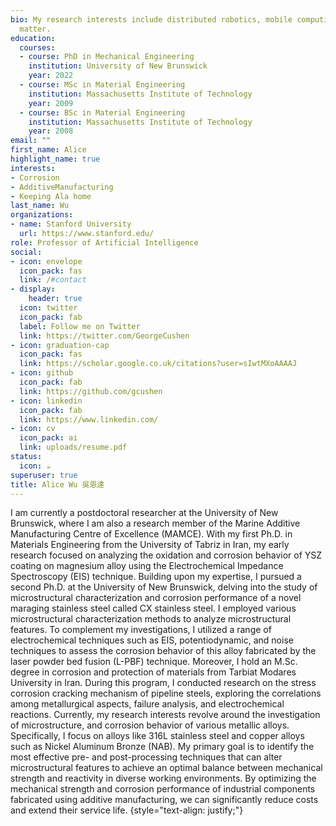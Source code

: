 ```yaml
---
bio: My research interests include distributed robotics, mobile computing and programmable
  matter.
education:
  courses:
  - course: PhD in Mechanical Engineering
    institution: University of New Brunswick
    year: 2022
  - course: MSc in Material Engineering
    institution: Massachusetts Institute of Technology
    year: 2009
  - course: BSc in Material Engineering
    institution: Massachusetts Institute of Technology
    year: 2008
email: ""
first_name: Alice
highlight_name: true
interests:
- Corrosion
- AdditiveManufacturing
- Keeping Ala home
last_name: Wu
organizations:
- name: Stanford University
  url: https://www.stanford.edu/
role: Professor of Artificial Intelligence
social:
- icon: envelope
  icon_pack: fas
  link: /#contact
- display:
    header: true
  icon: twitter
  icon_pack: fab
  label: Follow me on Twitter
  link: https://twitter.com/GeorgeCushen
- icon: graduation-cap
  icon_pack: fas
  link: https://scholar.google.co.uk/citations?user=sIwtMXoAAAAJ
- icon: github
  icon_pack: fab
  link: https://github.com/gcushen
- icon: linkedin
  icon_pack: fab
  link: https://www.linkedin.com/
- icon: cv
  icon_pack: ai
  link: uploads/resume.pdf
status:
  icon: ☕️
superuser: true
title: Alice Wu 吳恩達
---
```


I am currently a postdoctoral researcher at the University of New Brunswick, where I am also a research member of the Marine Additive Manufacturing Centre of Excellence (MAMCE). With my first Ph.D. in Materials Engineering from the University of Tabriz in Iran, my early research focused on analyzing the oxidation and corrosion behavior of YSZ coating on magnesium alloy using the Electrochemical Impedance Spectroscopy (EIS) technique. Building upon my expertise, I pursued a second Ph.D. at the University of New Brunswick, delving into the study of microstructural characterization and corrosion performance of a novel maraging stainless steel called CX stainless steel. I employed various microstructural characterization methods to analyze microstructural features. To complement my investigations, I utilized a range of electrochemical techniques such as EIS, potentiodynamic, and noise techniques to assess the corrosion behavior of this alloy fabricated by the laser powder bed fusion (L-PBF) technique. Moreover, I hold an M.Sc. degree in corrosion and protection of materials from Tarbiat Modares University in Iran. During this program, I conducted research on the stress corrosion cracking mechanism of pipeline steels, exploring the correlations among metallurgical aspects, failure analysis, and electrochemical reactions.
Currently, my research interests revolve around the investigation of microstructure, and corrosion behavior of various metallic alloys. Specifically, I focus on alloys like 316L stainless steel and copper alloys such as Nickel Aluminum Bronze (NAB). My primary goal is to identify the most effective pre- and post-processing techniques that can alter microstructural features to achieve an optimal balance between mechanical strength and reactivity in diverse working environments. By optimizing the mechanical strength and corrosion performance of industrial components fabricated using additive manufacturing, we can significantly reduce costs and extend their service life.
{style="text-align: justify;"}
